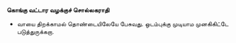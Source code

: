 **கொங்கு வட்டார வழக்குச் சொல்லகராதி**
- வாயை திறக்காமல் தொண்டையிலேயே பேசுவது. ஒடம்புக்கு முடியாம முனகிகிட்டே படுத்துருக்கறா.

